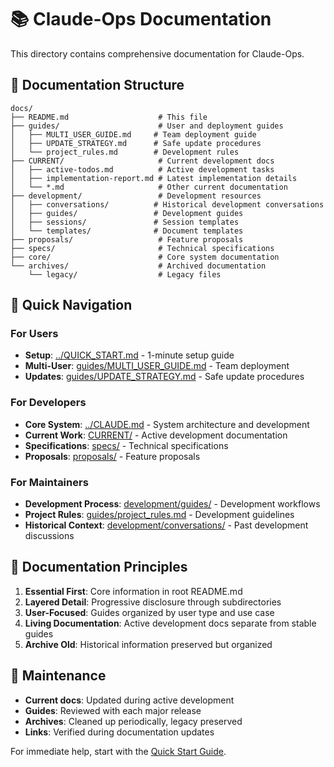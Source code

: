 # 📚 Claude-Ops Documentation

This directory contains comprehensive documentation for Claude-Ops.

## 📁 Documentation Structure

```
docs/
├── README.md                    # This file
├── guides/                      # User and deployment guides
│   ├── MULTI_USER_GUIDE.md     # Team deployment guide
│   ├── UPDATE_STRATEGY.md      # Safe update procedures
│   └── project_rules.md        # Development rules
├── CURRENT/                     # Current development docs
│   ├── active-todos.md          # Active development tasks
│   ├── implementation-report.md # Latest implementation details
│   └── *.md                     # Other current documentation
├── development/                 # Development resources
│   ├── conversations/          # Historical development conversations
│   ├── guides/                 # Development guides
│   ├── sessions/               # Session templates
│   └── templates/              # Document templates
├── proposals/                   # Feature proposals
├── specs/                       # Technical specifications
├── core/                        # Core system documentation
└── archives/                    # Archived documentation
    └── legacy/                  # Legacy files
```

## 🎯 Quick Navigation

### For Users
- **Setup**: [../QUICK_START.md](../QUICK_START.md) - 1-minute setup guide
- **Multi-User**: [guides/MULTI_USER_GUIDE.md](guides/MULTI_USER_GUIDE.md) - Team deployment
- **Updates**: [guides/UPDATE_STRATEGY.md](guides/UPDATE_STRATEGY.md) - Safe update procedures

### For Developers
- **Core System**: [../CLAUDE.md](../CLAUDE.md) - System architecture and development
- **Current Work**: [CURRENT/](CURRENT/) - Active development documentation
- **Specifications**: [specs/](specs/) - Technical specifications
- **Proposals**: [proposals/](proposals/) - Feature proposals

### For Maintainers
- **Development Process**: [development/guides/](development/guides/) - Development workflows
- **Project Rules**: [guides/project_rules.md](guides/project_rules.md) - Development guidelines
- **Historical Context**: [development/conversations/](development/conversations/) - Past development discussions

## 📝 Documentation Principles

1. **Essential First**: Core information in root README.md
2. **Layered Detail**: Progressive disclosure through subdirectories
3. **User-Focused**: Guides organized by user type and use case
4. **Living Documentation**: Active development docs separate from stable guides
5. **Archive Old**: Historical information preserved but organized

## 🔄 Maintenance

- **Current docs**: Updated during active development
- **Guides**: Reviewed with each major release
- **Archives**: Cleaned up periodically, legacy preserved
- **Links**: Verified during documentation updates

For immediate help, start with the [Quick Start Guide](../QUICK_START.md).